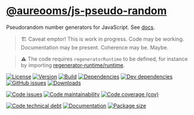 [@aureooms/js-pseudo-random](https://aureooms.github.io/js-pseudo-random)
==

Pseudorandom number generators for JavaScript.
See [docs](https://aureooms.github.io/js-pseudo-random/index.html).

> :building_construction: Caveat emptor! This is work in progress. Code may be
> working. Documentation may be present. Coherence may be. Maybe.

> :warning: The code requires `regeneratorRuntime` to be defined, for instance by importing
> [regenerator-runtime/runtime](https://www.npmjs.com/package/regenerator-runtime).

[![License](https://img.shields.io/github/license/aureooms/js-pseudo-random.svg)](https://raw.githubusercontent.com/aureooms/js-pseudo-random/main/LICENSE)
[![Version](https://img.shields.io/npm/v/@aureooms/js-pseudo-random.svg)](https://www.npmjs.org/package/@aureooms/js-pseudo-random)
[![Build](https://img.shields.io/travis/aureooms/js-pseudo-random/main.svg)](https://travis-ci.org/aureooms/js-pseudo-random/branches)
[![Dependencies](https://img.shields.io/david/aureooms/js-pseudo-random.svg)](https://david-dm.org/aureooms/js-pseudo-random)
[![Dev dependencies](https://img.shields.io/david/dev/aureooms/js-pseudo-random.svg)](https://david-dm.org/aureooms/js-pseudo-random?type=dev)
[![GitHub issues](https://img.shields.io/github/issues/aureooms/js-pseudo-random.svg)](https://github.com/aureooms/js-pseudo-random/issues)
[![Downloads](https://img.shields.io/npm/dm/@aureooms/js-pseudo-random.svg)](https://www.npmjs.org/package/@aureooms/js-pseudo-random)

[![Code issues](https://img.shields.io/codeclimate/issues/aureooms/js-pseudo-random.svg)](https://codeclimate.com/github/aureooms/js-pseudo-random/issues)
[![Code maintainability](https://img.shields.io/codeclimate/maintainability/aureooms/js-pseudo-random.svg)](https://codeclimate.com/github/aureooms/js-pseudo-random/trends/churn)
[![Code coverage (cov)](https://img.shields.io/codecov/c/gh/aureooms/js-pseudo-random/main.svg)](https://codecov.io/gh/aureooms/js-pseudo-random)
<!--[![Code coverage (alls)](https://img.shields.io/coveralls/github/aureooms/js-pseudo-random/main.svg)](https://coveralls.io/r/aureooms/js-pseudo-random)-->
<!--[![Code coverage (clim)](https://img.shields.io/codeclimate/coverage/aureooms/js-pseudo-random.svg)](https://codeclimate.com/github/aureooms/js-pseudo-random/trends/test_coverage_new_code)-->
[![Code technical debt](https://img.shields.io/codeclimate/tech-debt/aureooms/js-pseudo-random.svg)](https://codeclimate.com/github/aureooms/js-pseudo-random/trends/technical_debt)
[![Documentation](https://aureooms.github.io/js-pseudo-random/badge.svg)](https://aureooms.github.io/js-pseudo-random/source.html)
[![Package size](https://img.shields.io/bundlephobia/minzip/@aureooms/js-pseudo-random)](https://bundlephobia.com/result?p=@aureooms/js-pseudo-random)
